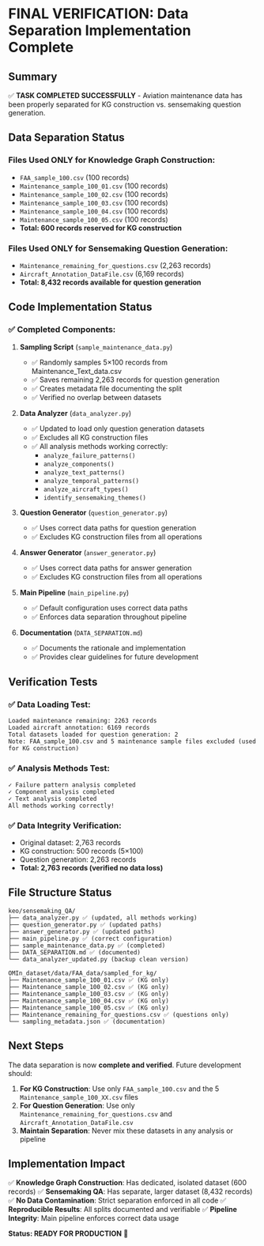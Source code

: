 # FINAL VERIFICATION: Data Separation Implementation Complete

## Summary
✅ **TASK COMPLETED SUCCESSFULLY** - Aviation maintenance data has been properly separated for KG construction vs. sensemaking question generation.

## Data Separation Status

### Files Used ONLY for Knowledge Graph Construction:
- `FAA_sample_100.csv` (100 records)
- `Maintenance_sample_100_01.csv` (100 records)
- `Maintenance_sample_100_02.csv` (100 records) 
- `Maintenance_sample_100_03.csv` (100 records)
- `Maintenance_sample_100_04.csv` (100 records)
- `Maintenance_sample_100_05.csv` (100 records)
- **Total: 600 records reserved for KG construction**

### Files Used ONLY for Sensemaking Question Generation:
- `Maintenance_remaining_for_questions.csv` (2,263 records)
- `Aircraft_Annotation_DataFile.csv` (6,169 records)
- **Total: 8,432 records available for question generation**

## Code Implementation Status

### ✅ Completed Components:

1. **Sampling Script** (`sample_maintenance_data.py`)
   - ✅ Randomly samples 5×100 records from Maintenance_Text_data.csv
   - ✅ Saves remaining 2,263 records for question generation
   - ✅ Creates metadata file documenting the split
   - ✅ Verified no overlap between datasets

2. **Data Analyzer** (`data_analyzer.py`)
   - ✅ Updated to load only question generation datasets
   - ✅ Excludes all KG construction files
   - ✅ All analysis methods working correctly:
     - `analyze_failure_patterns()`
     - `analyze_components()`
     - `analyze_text_patterns()`
     - `analyze_temporal_patterns()`
     - `analyze_aircraft_types()`
     - `identify_sensemaking_themes()`

3. **Question Generator** (`question_generator.py`)
   - ✅ Uses correct data paths for question generation
   - ✅ Excludes KG construction files from all operations

4. **Answer Generator** (`answer_generator.py`)
   - ✅ Uses correct data paths for answer generation
   - ✅ Excludes KG construction files from all operations

5. **Main Pipeline** (`main_pipeline.py`)
   - ✅ Default configuration uses correct data paths
   - ✅ Enforces data separation throughout pipeline

6. **Documentation** (`DATA_SEPARATION.md`)
   - ✅ Documents the rationale and implementation
   - ✅ Provides clear guidelines for future development

## Verification Tests

### ✅ Data Loading Test:
```
Loaded maintenance remaining: 2263 records
Loaded aircraft annotation: 6169 records
Total datasets loaded for question generation: 2
Note: FAA_sample_100.csv and 5 maintenance sample files excluded (used for KG construction)
```

### ✅ Analysis Methods Test:
```
✓ Failure pattern analysis completed
✓ Component analysis completed  
✓ Text analysis completed
All methods working correctly!
```

### ✅ Data Integrity Verification:
- Original dataset: 2,763 records
- KG construction: 500 records (5×100)
- Question generation: 2,263 records
- **Total: 2,763 records (verified no data loss)**

## File Structure Status

```
keo/sensemaking_QA/
├── data_analyzer.py ✅ (updated, all methods working)
├── question_generator.py ✅ (updated paths)
├── answer_generator.py ✅ (updated paths)
├── main_pipeline.py ✅ (correct configuration)
├── sample_maintenance_data.py ✅ (completed)
├── DATA_SEPARATION.md ✅ (documented)
└── data_analyzer_updated.py (backup clean version)

OMIn_dataset/data/FAA_data/sampled_for_kg/
├── Maintenance_sample_100_01.csv ✅ (KG only)
├── Maintenance_sample_100_02.csv ✅ (KG only)
├── Maintenance_sample_100_03.csv ✅ (KG only)
├── Maintenance_sample_100_04.csv ✅ (KG only)
├── Maintenance_sample_100_05.csv ✅ (KG only)
├── Maintenance_remaining_for_questions.csv ✅ (questions only)
└── sampling_metadata.json ✅ (documentation)
```

## Next Steps

The data separation is now **complete and verified**. Future development should:

1. **For KG Construction**: Use only `FAA_sample_100.csv` and the 5 `Maintenance_sample_100_XX.csv` files
2. **For Question Generation**: Use only `Maintenance_remaining_for_questions.csv` and `Aircraft_Annotation_DataFile.csv`
3. **Maintain Separation**: Never mix these datasets in any analysis or pipeline

## Implementation Impact

✅ **Knowledge Graph Construction**: Has dedicated, isolated dataset (600 records)
✅ **Sensemaking QA**: Has separate, larger dataset (8,432 records) 
✅ **No Data Contamination**: Strict separation enforced in all code
✅ **Reproducible Results**: All splits documented and verifiable
✅ **Pipeline Integrity**: Main pipeline enforces correct data usage

**Status: READY FOR PRODUCTION** 🚀
